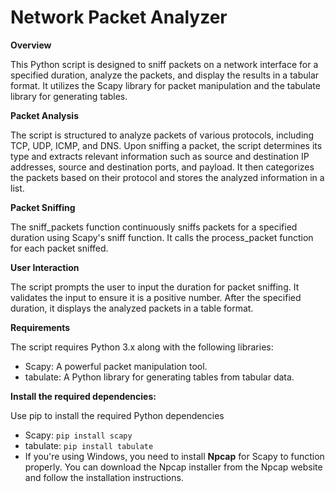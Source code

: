 # Network Packet Analyzer

**Overview**

This Python script is designed to sniff packets on a network interface for a specified duration, analyze the packets, and display the results in a tabular format. It utilizes the Scapy library for packet manipulation and the tabulate library for generating tables.

**Packet Analysis**

The script is structured to analyze packets of various protocols, including TCP, UDP, ICMP, and DNS. Upon sniffing a packet, the script determines its type and extracts relevant information such as source and destination IP addresses, source and destination ports, and payload. It then categorizes the packets based on their protocol and stores the analyzed information in a list.

**Packet Sniffing**

The sniff_packets function continuously sniffs packets for a specified duration using Scapy's sniff function. It calls the process_packet function for each packet sniffed.

**User Interaction**

The script prompts the user to input the duration for packet sniffing. It validates the input to ensure it is a positive number. After the specified duration, it displays the analyzed packets in a table format.

**Requirements**

The script requires Python 3.x along with the following libraries:

+ Scapy: A powerful packet manipulation tool.
+ tabulate: A Python library for generating tables from tabular data.

**Install the required dependencies:**

Use pip to install the required Python dependencies
+ Scapy: `pip install scapy`
+ tabulate: `pip install tabulate`
+ If you're using Windows, you need to install **Npcap** for Scapy to function properly. You can download the Npcap installer from the Npcap website and follow the installation instructions.
